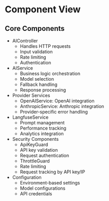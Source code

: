# Component View

## Core Components

- AIController
  - Handles HTTP requests
  - Input validation
  - Rate limiting
  - Authentication
- AIService
  - Business logic orchestration
  - Model selection
  - Fallback handling
  - Response processing
- Provider Services
  - OpenAIService: OpenAI integration
  - AnthropicService: Anthropic integration
  - Provider-specific error handling
- LangfuseService
  - Prompt management
  - Performance tracking
  - Analytics integration
- Security Components
  - ApiKeyGuard
  - API key validation
  - Request authentication
  - ThrottleGuard
  - Rate limiting
  - Request tracking by API key/IP
- Configuration
  - Environment-based settings
  - Model configurations
  - API credentials